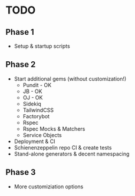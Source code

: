 
# TODO

## Phase 1
- Setup & startup scripts
## Phase 2
- Start additional gems (without customization!)
    - Pundit - OK
    - JB - OK
    - OJ - OK
    - Sidekiq 
    - TailwindCSS
    - Factorybot
    - Rspec
    - Rspec Mocks & Matchers
    - Service Objects
- Deployment & CI
- Schienenzeppelin repo CI & create tests
- Stand-alone generators & decent namespacing
## Phase 3
- More customiziation options
